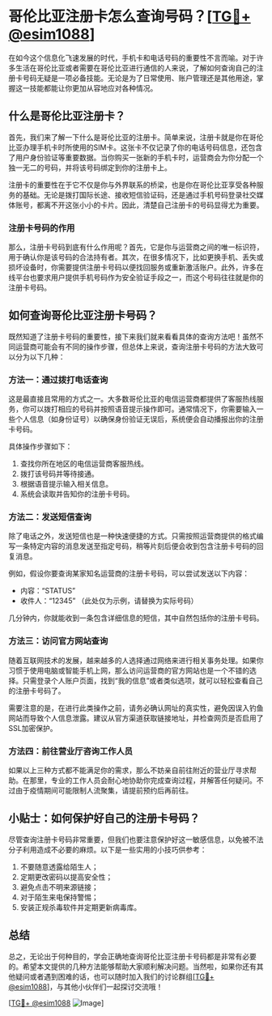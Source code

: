 # 哥伦比亚注册卡怎么查询号码？[[TG💪+ @esim1088](https://t.me/s/esim1088)]

在如今这个信息化飞速发展的时代，手机卡和电话号码的重要性不言而喻。对于许多生活在哥伦比亚或者需要在哥伦比亚进行通信的人来说，了解如何查询自己的注册卡号码无疑是一项必备技能。无论是为了日常使用、账户管理还是其他用途，掌握这一技能都能让你更加从容地应对各种情况。

## 什么是哥伦比亚注册卡？

首先，我们来了解一下什么是哥伦比亚的注册卡。简单来说，注册卡就是你在哥伦比亚办理手机卡时所使用的SIM卡。这张卡不仅记录了你的电话号码信息，还包含了用户身份验证等重要数据。当你购买一张新的手机卡时，运营商会为你分配一个独一无二的号码，并将该号码绑定到你的注册卡上。

注册卡的重要性在于它不仅是你与外界联系的桥梁，也是你在哥伦比亚享受各种服务的基础。无论是拨打国际长途、接收短信验证码，还是通过手机号码登录社交媒体账号，都离不开这张小小的卡片。因此，清楚自己注册卡的号码显得尤为重要。

### 注册卡号码的作用

那么，注册卡号码到底有什么作用呢？首先，它是你与运营商之间的唯一标识符，用于确认你是该号码的合法持有者。其次，在很多情况下，比如更换手机、丢失或损坏设备时，你需要提供注册卡号码以便找回服务或重新激活账户。此外，许多在线平台也要求用户提供手机号码作为安全验证手段之一，而这个号码往往就是你的注册卡号码。

## 如何查询哥伦比亚注册卡号码？

既然知道了注册卡号码的重要性，接下来我们就来看看具体的查询方法吧！虽然不同运营商可能会有不同的操作步骤，但总体上来说，查询注册卡号码的方法大致可以分为以下几种：

### 方法一：通过拨打电话查询

这是最直接且常用的方式之一。大多数哥伦比亚的电信运营商都提供了客服热线服务，你可以拨打相应的号码并按照语音提示操作即可。通常情况下，你需要输入一些个人信息（如身份证号）以确保身份验证无误后，系统便会自动播报出你的注册卡号码。

具体操作步骤如下：
1. 查找你所在地区的电信运营商客服热线。
2. 拨打该号码并等待接通。
3. 根据语音提示输入相关信息。
4. 系统会读取并告知你的注册卡号码。

### 方法二：发送短信查询

除了电话之外，发送短信也是一种快速便捷的方式。只需按照运营商提供的格式编写一条特定内容的消息发送至指定号码，稍等片刻后便会收到包含注册卡号码的回复消息。

例如，假设你要查询某家知名运营商的注册卡号码，可以尝试发送以下内容：
- 内容：“STATUS”
- 收件人：“12345” （此处仅为示例，请替换为实际号码）

几分钟内，你就能收到一条包含详细信息的短信，其中自然包括你的注册卡号码。

### 方法三：访问官方网站查询

随着互联网技术的发展，越来越多的人选择通过网络来进行相关事务处理。如果你习惯于使用电脑或智能手机上网，那么访问运营商的官方网站也是一个不错的选择。只需登录个人账户页面，找到“我的信息”或者类似选项，就可以轻松查看自己的注册卡号码了。

需要注意的是，在进行此类操作之前，请务必确认网址的真实性，避免因误入钓鱼网站而导致个人信息泄露。建议从官方渠道获取链接地址，并检查网页是否启用了SSL加密保护。

### 方法四：前往营业厅咨询工作人员

如果以上三种方式都不能满足你的需求，那么不妨亲自前往附近的营业厅寻求帮助。在那里，专业的工作人员会耐心地协助你完成查询过程，并解答任何疑问。不过由于疫情期间可能限制人流聚集，请提前预约后再前往。

## 小贴士：如何保护好自己的注册卡号码？

尽管查询注册卡号码非常重要，但我们也要注意保护好这一敏感信息，以免被不法分子利用造成不必要的麻烦。以下是一些实用的小技巧供参考：

1. 不要随意透露给陌生人；
2. 定期更改密码以提高安全性；
3. 避免点击不明来源链接；
4. 对于陌生来电保持警惕；
5. 安装正规杀毒软件并定期更新病毒库。

## 总结

总之，无论出于何种目的，学会正确地查询哥伦比亚注册卡号码都是非常有必要的。希望本文提供的几种方法能够帮助大家顺利解决问题。当然啦，如果你还有其他疑问或者遇到困难的话，也可以随时加入我们的讨论群组[[TG💪+ @esim1088](https://t.me/s/esim1088)]，与其他小伙伴们一起探讨交流哦！

[[TG💪+ @esim1088](https://t.me/s/esim1088) ![Image](https://i.postimg.cc/4NQfJmqS/Snipaste-2025-05-13-00-14-12.png)]
